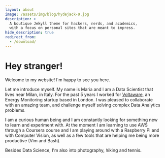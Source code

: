 ```yaml
---
layout: about
image: /assets/img/blog/hydejack-9.jpg
description: >
  A boutique Jekyll theme for hackers, nerds, and academics,
  with a focus on personal sites that are meant to impress.
hide_description: true
redirect_from:
  - /download/
---
```


# Hey stranger! 

Welcome to my website! I'm happy to see you here. 

Let me introduce myself. My name is Maria and I am a Data Scientist that lives near Milan, in Italy. For the past 5 years I worked for [Voltaware](https://voltaware.com/), an Energy Monitoring startup based in London. I was pleased to collaborate with an amazing team, and challenge myself solving complex Data Analytics problems. 

I am a curious human being and I am constantly looking for something new to learn and experiment with. 
At the moment I am learning to use AWS through a Coursera course and I am playing around with a Raspberry Pi and with Computer Vision, as well as a few tools that are helping me being more productive (Vim and Bash). 

Besides Data Science, I'm also into photography, hiking and tennis. 




